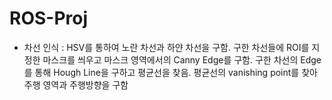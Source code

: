 # ROS-Proj

- 차선 인식 : HSV를 통하여 노란 차선과 하얀 차선을 구함. 구한 차선들에 ROI를 지정한 마스크를 씌우고 마스크 영역에서의 Canny Edge를 구함. 구한 차선의 Edge를 통해 Hough Line을 구하고 평균선을 찾음. 평균선의 vanishing point를 찾아 주행 영역과 주행방향을 구함
